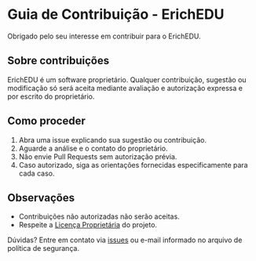 # Guia de Contribuição - ErichEDU

Obrigado pelo seu interesse em contribuir para o ErichEDU.

## Sobre contribuições

ErichEDU é um software proprietário. Qualquer contribuição, sugestão ou modificação só será aceita mediante avaliação e autorização expressa e por escrito do proprietário.

## Como proceder

1. Abra uma issue explicando sua sugestão ou contribuição.
2. Aguarde a análise e o contato do proprietário.
3. Não envie Pull Requests sem autorização prévia.
4. Caso autorizado, siga as orientações fornecidas especificamente para cada caso.

## Observações

- Contribuições não autorizadas não serão aceitas.
- Respeite a [Licença Proprietária](LICENSE) do projeto.

Dúvidas? Entre em contato via [issues](https://github.com/futuroheine/erichedu/issues) ou e-mail informado no arquivo de política de segurança.
